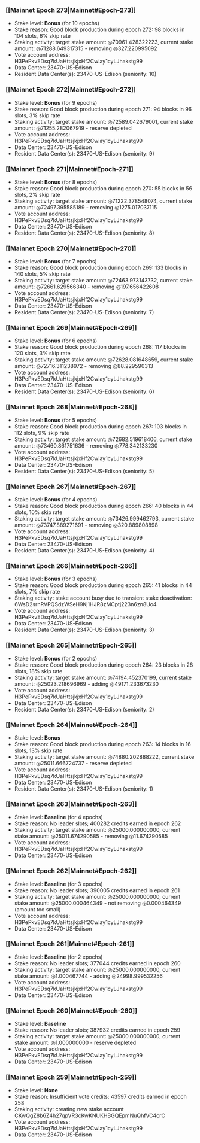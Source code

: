 ### [[Mainnet Epoch 273|Mainnet#Epoch-273]]
* Stake level: **Bonus** (for 10 epochs)
* Stake reason: Good block production during epoch 272: 98 blocks in 104 slots, 6% skip rate
* Staking activity: target stake amount: ◎70961.428322223, current stake amount: ◎71288.649317315 - removing ◎327.220995092
* Vote account address: H3PePkvEDsq7kUaHttsjkjxHf2Cwiay1cyLJhakstg99
* Data Center: 23470-US-Edison
* Resident Data Center(s): 23470-US-Edison (seniority: 10)
### [[Mainnet Epoch 272|Mainnet#Epoch-272]]
* Stake level: **Bonus** (for 9 epochs)
* Stake reason: Good block production during epoch 271: 94 blocks in 96 slots, 3% skip rate
* Staking activity: target stake amount: ◎72589.042679001, current stake amount: ◎71255.282067919 - reserve depleted
* Vote account address: H3PePkvEDsq7kUaHttsjkjxHf2Cwiay1cyLJhakstg99
* Data Center: 23470-US-Edison
* Resident Data Center(s): 23470-US-Edison (seniority: 9)
### [[Mainnet Epoch 271|Mainnet#Epoch-271]]
* Stake level: **Bonus** (for 8 epochs)
* Stake reason: Good block production during epoch 270: 55 blocks in 56 slots, 2% skip rate
* Staking activity: target stake amount: ◎71222.378548074, current stake amount: ◎72497.395585189 - removing ◎1275.017037115
* Vote account address: H3PePkvEDsq7kUaHttsjkjxHf2Cwiay1cyLJhakstg99
* Data Center: 23470-US-Edison
* Resident Data Center(s): 23470-US-Edison (seniority: 8)
### [[Mainnet Epoch 270|Mainnet#Epoch-270]]
* Stake level: **Bonus** (for 7 epochs)
* Stake reason: Good block production during epoch 269: 133 blocks in 140 slots, 5% skip rate
* Staking activity: target stake amount: ◎72463.973143732, current stake amount: ◎72661.629566340 - removing ◎197.656422608
* Vote account address: H3PePkvEDsq7kUaHttsjkjxHf2Cwiay1cyLJhakstg99
* Data Center: 23470-US-Edison
* Resident Data Center(s): 23470-US-Edison (seniority: 7)
### [[Mainnet Epoch 269|Mainnet#Epoch-269]]
* Stake level: **Bonus** (for 6 epochs)
* Stake reason: Good block production during epoch 268: 117 blocks in 120 slots, 3% skip rate
* Staking activity: target stake amount: ◎72628.081648659, current stake amount: ◎72716.311238972 - removing ◎88.229590313
* Vote account address: H3PePkvEDsq7kUaHttsjkjxHf2Cwiay1cyLJhakstg99
* Data Center: 23470-US-Edison
* Resident Data Center(s): 23470-US-Edison (seniority: 6)
### [[Mainnet Epoch 268|Mainnet#Epoch-268]]
* Stake level: **Bonus** (for 5 epochs)
* Stake reason: Good block production during epoch 267: 103 blocks in 112 slots, 9% skip rate
* Staking activity: target stake amount: ◎72682.519618406, current stake amount: ◎73460.861751636 - removing ◎778.342133230
* Vote account address: H3PePkvEDsq7kUaHttsjkjxHf2Cwiay1cyLJhakstg99
* Data Center: 23470-US-Edison
* Resident Data Center(s): 23470-US-Edison (seniority: 5)
### [[Mainnet Epoch 267|Mainnet#Epoch-267]]
* Stake level: **Bonus** (for 4 epochs)
* Stake reason: Good block production during epoch 266: 40 blocks in 44 slots, 10% skip rate
* Staking activity: target stake amount: ◎73426.999462793, current stake amount: ◎73747.889271691 - removing ◎320.889808898
* Vote account address: H3PePkvEDsq7kUaHttsjkjxHf2Cwiay1cyLJhakstg99
* Data Center: 23470-US-Edison
* Resident Data Center(s): 23470-US-Edison (seniority: 4)
### [[Mainnet Epoch 266|Mainnet#Epoch-266]]
* Stake level: **Bonus** (for 3 epochs)
* Stake reason: Good block production during epoch 265: 41 blocks in 44 slots, 7% skip rate
* Staking activity: stake account busy due to transient stake deactivation: 6WsD2srnRVPQSdzWSeH9Kj1HJR8zMCptj223n6zn8Uo4
* Vote account address: H3PePkvEDsq7kUaHttsjkjxHf2Cwiay1cyLJhakstg99
* Data Center: 23470-US-Edison
* Resident Data Center(s): 23470-US-Edison (seniority: 3)
### [[Mainnet Epoch 265|Mainnet#Epoch-265]]
* Stake level: **Bonus** (for 2 epochs)
* Stake reason: Good block production during epoch 264: 23 blocks in 28 slots, 18% skip rate
* Staking activity: target stake amount: ◎74194.452370199, current stake amount: ◎25023.218696969 - adding ◎49171.233673230
* Vote account address: H3PePkvEDsq7kUaHttsjkjxHf2Cwiay1cyLJhakstg99
* Data Center: 23470-US-Edison
* Resident Data Center(s): 23470-US-Edison (seniority: 2)
### [[Mainnet Epoch 264|Mainnet#Epoch-264]]
* Stake level: **Bonus**
* Stake reason: Good block production during epoch 263: 14 blocks in 16 slots, 13% skip rate
* Staking activity: target stake amount: ◎74880.202888222, current stake amount: ◎25011.666724737 - reserve depleted
* Vote account address: H3PePkvEDsq7kUaHttsjkjxHf2Cwiay1cyLJhakstg99
* Data Center: 23470-US-Edison
* Resident Data Center(s): 23470-US-Edison (seniority: 1)
### [[Mainnet Epoch 263|Mainnet#Epoch-263]]
* Stake level: **Baseline** (for 4 epochs)
* Stake reason: No leader slots; 400282 credits earned in epoch 262
* Staking activity: target stake amount: ◎25000.000000000, current stake amount: ◎25011.674290585 - removing ◎11.674290585
* Vote account address: H3PePkvEDsq7kUaHttsjkjxHf2Cwiay1cyLJhakstg99
* Data Center: 23470-US-Edison
### [[Mainnet Epoch 262|Mainnet#Epoch-262]]
* Stake level: **Baseline** (for 3 epochs)
* Stake reason: No leader slots; 390005 credits earned in epoch 261
* Staking activity: target stake amount: ◎25000.000000000, current stake amount: ◎25000.000464349 - not removing ◎0.000464349 (amount too small)
* Vote account address: H3PePkvEDsq7kUaHttsjkjxHf2Cwiay1cyLJhakstg99
* Data Center: 23470-US-Edison
### [[Mainnet Epoch 261|Mainnet#Epoch-261]]
* Stake level: **Baseline** (for 2 epochs)
* Stake reason: No leader slots; 377044 credits earned in epoch 260
* Staking activity: target stake amount: ◎25000.000000000, current stake amount: ◎1.000467744 - adding ◎24998.999532256
* Vote account address: H3PePkvEDsq7kUaHttsjkjxHf2Cwiay1cyLJhakstg99
* Data Center: 23470-US-Edison
### [[Mainnet Epoch 260|Mainnet#Epoch-260]]
* Stake level: **Baseline**
* Stake reason: No leader slots; 387932 credits earned in epoch 259
* Staking activity: target stake amount: ◎25000.000000000, current stake amount: ◎1.000000000 - reserve depleted
* Vote account address: H3PePkvEDsq7kUaHttsjkjxHf2Cwiay1cyLJhakstg99
* Data Center: 23470-US-Edison
### [[Mainnet Epoch 259|Mainnet#Epoch-259]]
* Stake level: **None**
* Stake reason: Insufficient vote credits: 43597 credits earned in epoch 258
* Staking activity: creating new stake account CKwQgZ8b6Z4h27qpVR3cKwKNUKHBGQEpmNuQhfVC4crC
* Vote account address: H3PePkvEDsq7kUaHttsjkjxHf2Cwiay1cyLJhakstg99
* Data Center: 23470-US-Edison
